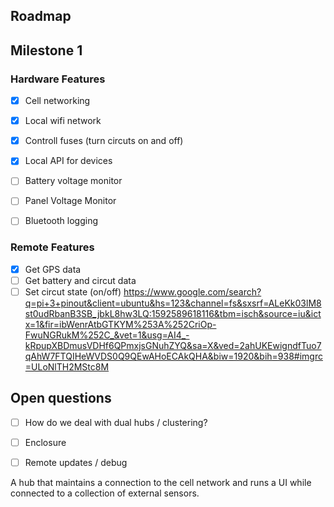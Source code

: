 ## Roadmap

## Milestone 1
### Hardware Features
- [x] Cell networking
- [x] Local wifi network
- [x] Controll fuses (turn circuts on and off)
- [x] Local API for devices
- [ ] Battery voltage monitor
- [ ] Panel Voltage Monitor
- [ ] Bluetooth logging


### Remote Features
- [x] Get GPS data 
- [ ] Get battery and circut data
- [ ] Set circut state (on/off)
https://www.google.com/search?q=pi+3+pinout&client=ubuntu&hs=123&channel=fs&sxsrf=ALeKk03lM8st0udRbanB3SB_jbkL8hw3LQ:1592589618116&tbm=isch&source=iu&ictx=1&fir=ibWenrAtbGTKYM%253A%252CriOp-FwuNGRukM%252C_&vet=1&usg=AI4_-kRpupXBDmusVDHf6QPmxjsGNuhZYQ&sa=X&ved=2ahUKEwigndfTuo7qAhW7FTQIHeWVDS0Q9QEwAHoECAkQHA&biw=1920&bih=938#imgrc=ULoNlTH2MStc8M

## Open questions

- [ ] How do we deal with dual hubs / clustering?
- [ ] Enclosure 
- [ ] Remote updates / debug


A hub that maintains a connection to the cell network and runs a UI while connected to a collection of external sensors.


